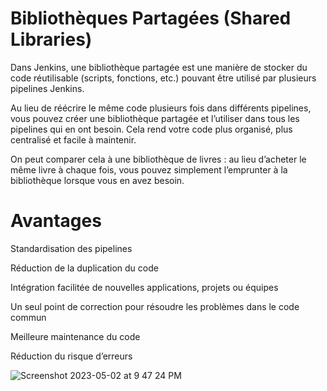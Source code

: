 # Bibliothèques Partagées (Shared Libraries)

Dans Jenkins, une bibliothèque partagée est une manière de stocker du code réutilisable (scripts, fonctions, etc.) pouvant être utilisé par plusieurs pipelines Jenkins.

Au lieu de réécrire le même code plusieurs fois dans différents pipelines, vous pouvez créer une bibliothèque partagée et l’utiliser dans tous les pipelines qui en ont besoin.
Cela rend votre code plus organisé, plus centralisé et facile à maintenir.

On peut comparer cela à une bibliothèque de livres :
au lieu d’acheter le même livre à chaque fois, vous pouvez simplement l’emprunter à la bibliothèque lorsque vous en avez besoin.

# Avantages

Standardisation des pipelines

Réduction de la duplication du code

Intégration facilitée de nouvelles applications, projets ou équipes

Un seul point de correction pour résoudre les problèmes dans le code commun

Meilleure maintenance du code

Réduction du risque d’erreurs

![Screenshot 2023-05-02 at 9 47 24 PM](https://user-images.githubusercontent.com/43399466/235724851-90a5cad6-ac0d-428b-9944-93fffea55180.png)
